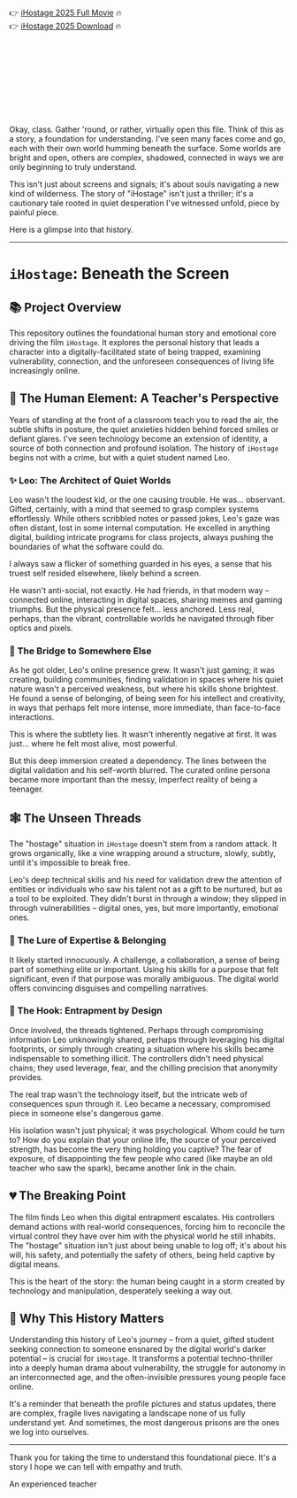 

<br><br><br><br>


👉 <a href="https://Andy-acencharre1987.github.io/goxwnihxpw/">iHostage 2025 Full Movie</a> 🔥
<br>
👉 <a href="https://Andy-acencharre1987.github.io/goxwnihxpw/">iHostage 2025 Download</a> 🔥


<br><br><br><br><br><br><br><br>


Okay, class. Gather 'round, or rather, virtually open this file. Think of this as a story, a foundation for understanding. I've seen many faces come and go, each with their own world humming beneath the surface. Some worlds are bright and open, others are complex, shadowed, connected in ways we are only beginning to truly understand.

This isn't just about screens and signals; it's about souls navigating a new kind of wilderness. The story of "iHostage" isn't just a thriller; it's a cautionary tale rooted in quiet desperation I've witnessed unfold, piece by painful piece.

Here is a glimpse into that history.

---

# `iHostage`: Beneath the Screen

## 📚 Project Overview

This repository outlines the foundational human story and emotional core driving the film `iHostage`. It explores the personal history that leads a character into a digitally-facilitated state of being trapped, examining vulnerability, connection, and the unforeseen consequences of living life increasingly online.

## 👤 The Human Element: A Teacher's Perspective

Years of standing at the front of a classroom teach you to read the air, the subtle shifts in posture, the quiet anxieties hidden behind forced smiles or defiant glares. I've seen technology become an extension of identity, a source of both connection and profound isolation. The history of `iHostage` begins not with a crime, but with a quiet student named Leo.

### ✨ Leo: The Architect of Quiet Worlds

Leo wasn't the loudest kid, or the one causing trouble. He was... observant. Gifted, certainly, with a mind that seemed to grasp complex systems effortlessly. While others scribbled notes or passed jokes, Leo's gaze was often distant, lost in some internal computation. He excelled in anything digital, building intricate programs for class projects, always pushing the boundaries of what the software could do.

I always saw a flicker of something guarded in his eyes, a sense that his truest self resided elsewhere, likely behind a screen.

He wasn't anti-social, not exactly. He had friends, in that modern way – connected online, interacting in digital spaces, sharing memes and gaming triumphs. But the physical presence felt... less anchored. Less real, perhaps, than the vibrant, controllable worlds he navigated through fiber optics and pixels.

### 🌉 The Bridge to Somewhere Else

As he got older, Leo's online presence grew. It wasn't just gaming; it was creating, building communities, finding validation in spaces where his quiet nature wasn't a perceived weakness, but where his skills shone brightest. He found a sense of belonging, of being seen for his intellect and creativity, in ways that perhaps felt more intense, more immediate, than face-to-face interactions.

This is where the subtlety lies. It wasn't inherently negative at first. It was just... where he felt most alive, most powerful.

But this deep immersion created a dependency. The lines between the digital validation and his self-worth blurred. The curated online persona became more important than the messy, imperfect reality of being a teenager.

## 🕸️ The Unseen Threads

The "hostage" situation in `iHostage` doesn't stem from a random attack. It grows organically, like a vine wrapping around a structure, slowly, subtly, until it's impossible to break free.

Leo's deep technical skills and his need for validation drew the attention of entities or individuals who saw his talent not as a gift to be nurtured, but as a tool to be exploited. They didn't burst in through a window; they slipped in through vulnerabilities – digital ones, yes, but more importantly, emotional ones.

### 🎣 The Lure of Expertise & Belonging

It likely started innocuously. A challenge, a collaboration, a sense of being part of something elite or important. Using his skills for a purpose that felt significant, even if that purpose was morally ambiguous. The digital world offers convincing disguises and compelling narratives.

### 🔗 The Hook: Entrapment by Design

Once involved, the threads tightened. Perhaps through compromising information Leo unknowingly shared, perhaps through leveraging his digital footprints, or simply through creating a situation where his skills became indispensable to something illicit. The controllers didn't need physical chains; they used leverage, fear, and the chilling precision that anonymity provides.

The real trap wasn't the technology itself, but the intricate web of consequences spun through it. Leo became a necessary, compromised piece in someone else's dangerous game.

His isolation wasn't just physical; it was psychological. Whom could he turn to? How do you explain that your online life, the source of your perceived strength, has become the very thing holding you captive? The fear of exposure, of disappointing the few people who cared (like maybe an old teacher who saw the spark), became another link in the chain.

## 💔 The Breaking Point

The film finds Leo when this digital entrapment escalates. His controllers demand actions with real-world consequences, forcing him to reconcile the virtual control they have over him with the physical world he still inhabits. The "hostage" situation isn't just about being unable to log off; it's about his will, his safety, and potentially the safety of others, being held captive by digital means.

This is the heart of the story: the human being caught in a storm created by technology and manipulation, desperately seeking a way out.

## 🙏 Why This History Matters

Understanding this history of Leo's journey – from a quiet, gifted student seeking connection to someone ensnared by the digital world's darker potential – is crucial for `iHostage`. It transforms a potential techno-thriller into a deeply human drama about vulnerability, the struggle for autonomy in an interconnected age, and the often-invisible pressures young people face online.

It's a reminder that beneath the profile pictures and status updates, there are complex, fragile lives navigating a landscape none of us fully understand yet. And sometimes, the most dangerous prisons are the ones we log into ourselves.

---

Thank you for taking the time to understand this foundational piece. It's a story I hope we can tell with empathy and truth.

An experienced teacher

